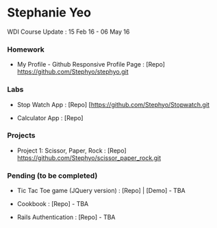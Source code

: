 # Stephanie Yeo

WDI Course Update : 15 Feb 16 - 06 May 16

### Homework
* My Profile - Github Responsive Profile Page : [Repo]  https://github.com/Stephyo/stephyo.git 


### Labs
* Stop Watch App : [Repo] [https://github.com/Stephyo/Stopwatch.git

* Calculator App :  [Repo] 

### Projects
* Project 1: Scissor, Paper, Rock : [Repo] https://github.com/Stephyo/scissor_paper_rock.git


### Pending (to be completed)
* Tic Tac Toe game (JQuery version) : [Repo]  |  [Demo] - TBA

* Cookbook : [Repo] - TBA

* Rails Authentication : [Repo]  - TBA
